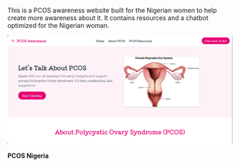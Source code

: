 This is a PCOS awareness website built for the Nigerian women to help create more awareness about it. It contains resources and a chatbot optimized for the Nigerian woman.

![A homepage of the PCOS awareness site](PCOSphoto.png)

**PCOS Nigeria**
